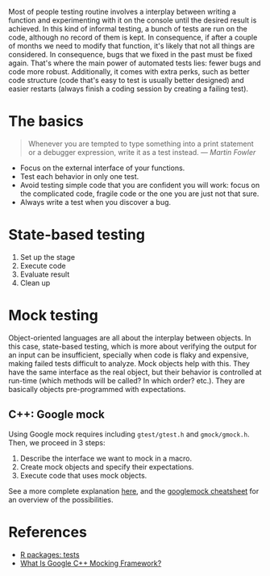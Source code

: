 Most of people testing routine involves a interplay between writing a function and experimenting with it on the console until the desired result is achieved. In this kind of informal testing, a bunch of tests are run on the code, although no record of them is kept. In consequence, if after a couple of months we need to modify that function, it's likely that not all things are considered. In consequence, bugs that we fixed in the past must be fixed again. That's where the main power of automated tests lies: fewer bugs and code more robust. Additionally, it comes with extra perks, such as better code structure (code that's easy to test is usually better designed) and easier restarts (always finish a coding session by creating a failing test).

# The basics

> Whenever you are tempted to type something into a print statement or a debugger expression, write it as a test instead. — *Martin Fowler*

* Focus on the external interface of your functions.
* Test each behavior in only one test.
* Avoid testing simple code that you are confident you will work: focus on the complicated code, fragile code or the one you are just not that sure.
* Always write a test when you discover a bug.

# State-based testing

1. Set up the stage
2. Execute code
3. Evaluate result
4. Clean up

# Mock testing

Object-oriented languages are all about the interplay between objects. In this case, state-based testing, which is more about verifying the output for an input can be insufficient, specially when code is flaky and expensive, making failed tests difficult to analyze. Mock objects help with this. They have the same interface as the real object, but their behavior is controlled at run-time (which methods will be called? In which order? etc.). They are basically objects pre-programmed with expectations.

## C++: Google mock

Using Google mock requires including `gtest/gtest.h` and `gmock/gmock.h`. Then, we proceed in 3 steps:

1. Describe the interface we want to mock in a macro.
2. Create mock objects and specify their expectations.
3. Execute code that uses mock objects.

See a more complete explanation [here](https://github.com/google/googletest/blob/master/googlemock/docs/ForDummies.md), and the [googlemock cheatsheet](https://github.com/google/googletest/blob/master/googlemock/docs/CheatSheet.md) for an overview of the possibilities.

# References

* [R packages: tests](http://r-pkgs.had.co.nz/tests.html)
* [What Is Google C++ Mocking Framework?](https://github.com/google/googletest/blob/master/googlemock/docs/ForDummies.md)
